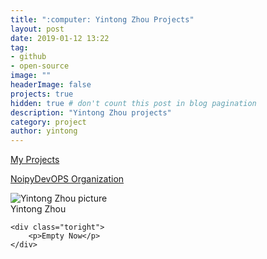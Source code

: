 ```yaml
---
title: ":computer: Yintong Zhou Projects"
layout: post
date: 2019-01-12 13:22
tag: 
- github
- open-source
image: ""
headerImage: false
projects: true
hidden: true # don't count this post in blog pagination
description: "Yintong Zhou projects"
category: project
author: yintong
---
```


[My Projects](https://github.com/yintong-zhou?tab=repositories)

[NoipyDevOPS Organization](https://github.com/NoipyDevOPS)

<div class="side-by-side">
    <div class="toleft">
        <img class="image" src="https://yintong-zhou.github.io/assets/images/profile.jpg" alt="Yintong Zhou picture">
        <figcaption class="caption">Yintong Zhou</figcaption>
    </div>

    <div class="toright">
        <p>Empty Now</p>
    </div>
</div>